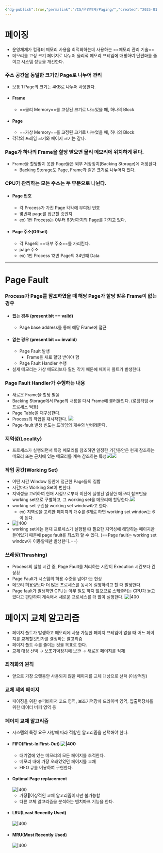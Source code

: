 ```yaml
---
{"dg-publish":true,"permalink":"/CS/운영체제/Paging/","created":"2025-01-16T16:59:43.410+09:00"}
---
```


# 페이징
- 운영체제가 컴퓨터 메모리 사용을 최적화하는데 사용하는 ==메모리 관리 기술==
- 메모리를 고정 크기 페이지로 나누어 물리적 메모리 프레임에 매핑하여 단편화를 줄이고 시스템 성능을 개선한다.
### 주소 공간을 동일한 크기인 Page로 나누어 관리
- 보통 1 Page의 크기는 4KB로 나누어 사용한다.
- #### Frame
	- ==물리 Memory==를 고정된 크기로 나누었을 때, 하나의 Block
- #### Page
	- ==가상 Memory==를 고정된 크기로 나누었을 때, 하나의 Block
- 각각의 프레임 크기와 페이지 크기는 같다.
### Page가 하나의 Frame을 할당 받으면 물리 메모리에 위치하게 된다.
- Frame을 할당받지 못한 Page들은 외부 저장장치(Backing Storage)에 저장된다.
	- Backing Storage도 Page, Frame과 같은 크기로 나누어져 있다.
### CPU가 관리하는 모든 주소는 두 부분으로 나뉜다.
- #### Page 번호
	- 각 Process가 가진 Page 각각에 부여된 번호
	- 몇번째 page를 접근할 것인지
	- ex) 1번 Process는 0부터 63번까지의 Page를 가지고 있다.
- #### Page 주소(Offset)
	- 각 Page의 ==내부 주소==를 가리킨다.
	- page 주소
	- ex) 1번 Process 12번 Page의 34번째 Data
---
# Page Fault
### Process가 Page를 참조하였을 때 해당 Page가 할당 받은 Frame이 없는 경우
- #### 있는 경우 (present bit == valid)
	- Page base address를 통해 해당 Frame에 접근
- #### 없는 경우 (present bit == invalid)
	- Page Fault 발생
		- Frame을 새로 할당 받아야 함
	- Page Fault Handler 수행
- 실제 메모리는 가상 메모리보다 훨씬 작기 때문에 페이지 폴트가 발생한다.
### Page Fault Handler가 수행하는 내용
- 새로운 Frame을 할당 받음
- Backing Storage에서 Page의 내용을 다시 Frame에 불러들인다. (로딩타임 or 프로세스 먹통)
- Page Table을 재구성한다.
- Process의 작업을 재시작한다.
![](https://i.imgur.com/8iOEgYd.png)
- Page-fault 발생 빈도는 프레임의 개수와 반비례한다.
### 지역성(Locality)
- 프로세스가 실행되면서 특정 메모리를 참조하면 일정한 기간동안은 현재 참조하는 메모리 또는 근처에 있는 메모리를 계속 참조하는 특성![](https://i.imgur.com/m91cbwn.png)![](https://i.imgur.com/KEvPSN4.png)
### 작업 공간(Working Set)
- 어떤 시간 Window 동안에 접근한 Page들의 집합
- 시간마다 Working Set이 변한다.
- 지역성을 고려하여 현재 시점으로부터 이전에 실행된 일정한 메모리 참조만을 working set으로 구별하고, 그 working set을 메모리에 할당한다.![](https://i.imgur.com/EJe3yQp.png)
- working set 구간을 working set window라고 한다.
	- ex) 지역성을 고려한 페이지의 개수를 6개로 하면 working set window는 6이 된다.
- ![|400](https://i.imgur.com/RV9o2Y3.png)
- working set에는 현재 프로세스가 실행될 떄 필요한 지역성에 해당하는 페이지만 들어있기 때문에 page fault를 최소화 할 수 있다. (==Page fault는 working set window가 이동할때만 발생한다.==)
### 쓰레싱(Thrashing)
- Process의 실행 시간 중, Page Fault를 처리하는 시간이 Execution 시간보다 긴 상황
- Page Fault가 시스템의 허용 수준을 넘어가는 현상
- 메모리 허용량보다 더 많은 프로세스를 동시에 실행하려고 할 때 발생한다.
- Page fault가 발생하면 CPU는 아무 일도 하지 않으므로 스케줄러는 CPU가 놀고 있다고 판단하여 계속해서 새로운 프로세스를 더 많이 실행한다.                      ![|400](https://i.imgur.com/ru2c4lT.png)
# 페이지 교체 알고리즘
- 페이지 폴트가 발생하고 메모리에 사용 가능한 페이지 프레임이 없을 때 어느 페이지를 교체할것인가를 결정하는 알고리즘
- 페이지 폴트 수를 줄이는 것을 목표로 한다.
- 교체 대상 선택 → 보조기억장치에 보관 → 새로운 페이지를 적재
### 최적화의 원칙
- 앞으로 가장 오랫동안 사용되지 않을 페이지를 교체 대상으로 선택 (이상적임)
### 교체 제외 페이지
- 페이징을 위한 슈퍼바이저 코드 영역, 보조기억장치 드라이버 영역, 입출력장치를 위한 데이터 버퍼 영역 등
### 페이지 교체 알고리즘
- 시스템의 특정 요구 사항에 따라 적합한 알고리즘을 선택해야 한다.
- #### FIFO(First-In First-Out)                             ![|400](https://i.imgur.com/mH4eLVo.png)
	- 대기열에 있는 메모리의 모든 페이지를 추적한다.
	- 메모리 내에 가장 오래있었던 페이지를 교체 
	- FIFO 큐를 이용하여 구현한다.                                    
- #### Optimal Page replacement
  ![|400](https://i.imgur.com/wjjUQuE.png)
	- 가장이상적인 교체 알고리즘이지만 불가능함
	- 다른 교체 알고리즘을 분석하는 벤치마크 기능을 한다.           
- #### LRU(Least Recently Used)
  ![|400](https://i.imgur.com/ZJYQin0.png)
- #### MRU(Most Recently Used)
  ![|400](https://i.imgur.com/CqICtUP.png)